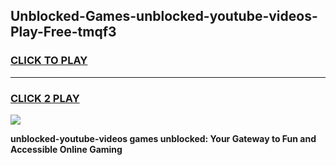 
## Unblocked-Games-unblocked-youtube-videos-Play-Free-tmqf3
<h3>
<a href="https://premium76.site?title=unblocked-youtube-videos&ref=23A">CLICK TO PLAY</a></h3>
<hr>

<h3>
<a href="https://premium76.site?title=unblocked-youtube-videos&ref=23A">CLICK 2 PLAY</a>
  
</h3>

<a href="https://premium76.site?title=unblocked-youtube-videos&ref=23A"><img src="https://clearcache.store/games.png"></a>


**unblocked-youtube-videos games unblocked: Your Gateway to Fun and Accessible Online Gaming**
